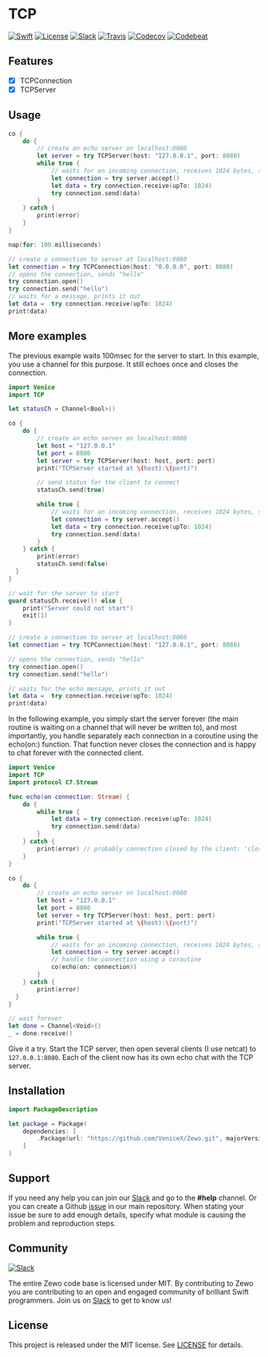 # TCP

[![Swift][swift-badge]][swift-url]
[![License][mit-badge]][mit-url]
[![Slack][slack-badge]][slack-url]
[![Travis][travis-badge]][travis-url]
[![Codecov][codecov-badge]][codecov-url]
[![Codebeat][codebeat-badge]][codebeat-url]

## Features

- [x] TCPConnection
- [x] TCPServer

## Usage

```swift
co {
    do {
        // create an echo server on localhost:8080
        let server = try TCPServer(host: "127.0.0.1", port: 8080)
        while true {
            // waits for an incoming connection, receives 1024 bytes, sends them back
            let connection = try server.accept()
            let data = try connection.receive(upTo: 1024)
            try connection.send(data)
        }
    } catch {
        print(error)
    }
}

nap(for: 100.milliseconds)

// create a connection to server at localhost:8080
let connection = try TCPConnection(host: "0.0.0.0", port: 8080)
// opens the connection, sends "hello"
try connection.open()
try connection.send("hello")
// waits for a message, prints it out
let data =  try connection.receive(upTo: 1024)
print(data)
```

## More examples

The previous example waits 100msec for the server to start. In this example, you use a channel for this purpose. It still echoes once and closes the connection.

```swift
import Venice
import TCP

let statusCh = Channel<Bool>()

co {
    do {
        // create an echo server on localhost:8080
        let host = "127.0.0.1"
        let port = 8080
        let server = try TCPServer(host: host, port: port)
        print("TCPServer started at \(host):\(port)")

        // send status for the client to connect
        statusCh.send(true)

        while true {
            // waits for an incoming connection, receives 1024 bytes, sends them back
            let connection = try server.accept()
            let data = try connection.receive(upTo: 1024)
            try connection.send(data)
        }
    } catch {
        print(error)
        statusCh.send(false)
  }
}

// wait for the server to start
guard statusCh.receive()! else {
    print("Server could not start")
    exit(1)
}

// create a connection to server at localhost:8080
let connection = try TCPConnection(host: "127.0.0.1", port: 8080)

// opens the connection, sends "hello"
try connection.open()
try connection.send("hello")

// waits for the echo message, prints it out
let data =  try connection.receive(upTo: 1024)
print(data)
```

In the following example, you simply start the server forever (the main routine is waiting on a channel that will never be written to), and most importantly, you handle separately each connection in a coroutine using the echo(on:) function. That function never closes the connection and is happy to chat forever with the connected client.

```swift
import Venice
import TCP
import protocol C7.Stream

func echo(on connection: Stream) {
    do {
        while true {
            let data = try connection.receive(upTo: 1024)
            try connection.send(data)
        }
    } catch {
        print(error) // probably connection closed by the client: 'closedStream'
    }
}

co {
    do {
        // create an echo server on localhost:8080
        let host = "127.0.0.1"
        let port = 8080
        let server = try TCPServer(host: host, port: port)
        print("TCPServer started at \(host):\(port)")

        while true {
            // waits for an incoming connection, receives 1024 bytes, sends them back
            let connection = try server.accept()
            // handle the connection using a coroutine
            co(echo(on: connection))
        }
    } catch {
        print(error)
  }
}

// wait forever
let done = Channel<Void>()
_ = done.receive()
```

Give it a try. Start the TCP server, then open several clients (I use netcat) to `127.0.0.1:8080`. Each of the client now has its own echo chat with the TCP server.


## Installation

```swift
import PackageDescription

let package = Package(
    dependencies: [
        .Package(url: "https://github.com/VeniceX/Zewo.git", majorVersion: 0, minor: 14)
    ]
)
```

## Support

If you need any help you can join our [Slack](http://slack.zewo.io) and go to the **#help** channel. Or you can create a Github [issue](https://github.com/Zewo/Zewo/issues/new) in our main repository. When stating your issue be sure to add enough details, specify what module is causing the problem and reproduction steps.

## Community

[![Slack][slack-image]][slack-url]

The entire Zewo code base is licensed under MIT. By contributing to Zewo you are contributing to an open and engaged community of brilliant Swift programmers. Join us on [Slack](http://slack.zewo.io) to get to know us!

## License

This project is released under the MIT license. See [LICENSE](LICENSE) for details.

[swift-badge]: https://img.shields.io/badge/Swift-3.0-orange.svg?style=flat
[swift-url]: https://swift.org
[mit-badge]: https://img.shields.io/badge/License-MIT-blue.svg?style=flat
[mit-url]: https://tldrlegal.com/license/mit-license
[slack-image]: http://s13.postimg.org/ybwy92ktf/Slack.png
[slack-badge]: https://zewo-slackin.herokuapp.com/badge.svg
[slack-url]: http://slack.zewo.io
[travis-badge]: https://travis-ci.org/Zewo/TCP.svg?branch=master
[travis-url]: https://travis-ci.org/Zewo/TCP
[codecov-badge]: https://codecov.io/gh/Zewo/TCP/branch/master/graph/badge.svg
[codecov-url]: https://codecov.io/gh/Zewo/TCP
[codebeat-badge]: https://codebeat.co/badges/ee0a363b-234e-4513-a735-288b24c6bbdd
[codebeat-url]: https://codebeat.co/projects/github-com-zewo-tcp
